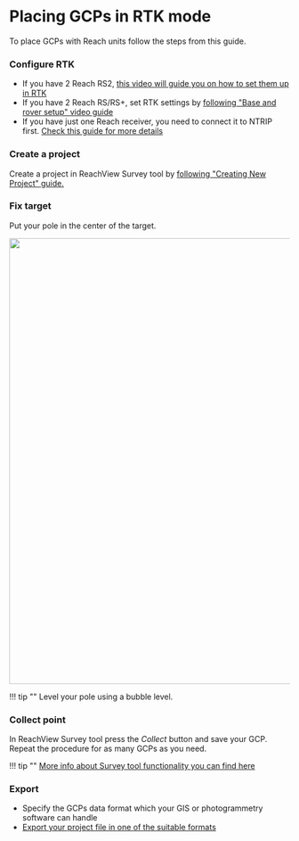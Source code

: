 # Placing GCPs in RTK mode

To place GCPs with Reach units follow the steps from this guide.

### Configure RTK

* If you have 2 Reach RS2, [this video will guide you on how to set them up in RTK](https://youtu.be/-K32ayVmH6U)
* If you have 2 Reach RS/RS+, set RTK settings by [following "Base and rover setup" video guide](https://youtu.be/4GfUDoDwEAE)
* If you have just one Reach receiver, you need to connect it to NTRIP first. [Check this guide for more details](../../tutorials/ntrip-workflow/)

### Create a project

Create a project in ReachView Survey tool by [following "Creating New Project" guide.](../../reachview/survey/#creating-new-project)

### Fix target

Put your pole in the center of the target.

<div style="text-align: center;"><img src="../img/reach/placing-gcps/placing-gcp.jpg" style="width: 800px;"></div>

!!! tip ""
	Level your pole using a bubble level.


### Collect point

In ReachView Survey tool press the *Collect* button and save your GCP. Repeat the procedure for as many GCPs as you need.

!!! tip ""
	[More info about Survey tool functionality you can find here](../../reachview/survey/)

### Export

* Specify the GCPs data format which your GIS or photogrammetry software can handle 
* [Export your project file in one of the suitable formats](../../reachview/survey/#exporting-data)
